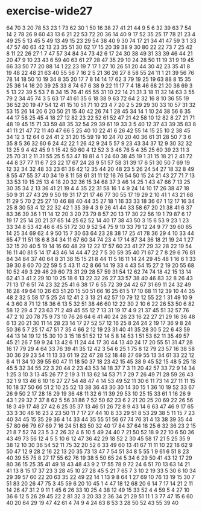 # exercise-wide27
64
70
3
20
78
53
23
1
73
62
30
1
50
16
38
27
41
21
44
9
5
6
32
39
63
7
54
14
2
78
26
9
60
43
13
6
21
22
53
72
20
36
14
40
9
17
52
35
25
17
78
21
23
4
49
25
5
13
45
5
49
13
49
15
23
29
54
38
40
9
30
74
17
21
34
41
47
59
3
1
33
47
57
40
63
42
13
23
35
51
30
62
17
15
20
39
38
9
30
80
22
22
73
7
25
42
8
11
22
26
27
1
7
47
57
34
84
34
73
42
6
17
24
30
38
49
31
33
39
46
44
21
20
47
9
10
23
43
6
59
40
63
61
27
28
47
35
29
10
24
28
50
11
19
31
9
19
45
66
33
50
77
20
88
14
1
22
23
19
7
17
1
27
10
26
51
20
44
30
42
23
35
41
8
19
48
22
48
21
63
40
55
56
7
16
2
5
21
36
26
27
8
58
55
24
11
1
21
39
56
76
78
14
18
50
10
19
34
8
35
20
17
7
8
14
14
17
62
3
79
19
25
19
63
88
8
15
35
25
36
14
16
20
39
25
33
8
74
67
6
38
9
22
11
17
7
4
18
46
68
21
20
36
69
3
5
13
22
39
5
53
7
8
34
15
76
41
65
55
31
10
22
14
21
31
3
18
11
32
14
63
3
55
79
2
34
45
74
3
5
63
17
41
61
35
6
18
38
9
63
72
64
2
32
16
8
10
36
55
19
36
52
20
19
47
54
12
41
15
10
51
71
10
23
4
7
20
2
5
29
29
30
33
10
57
31
32
53
15
26
14
20
6
20
50
21
15
40
42
26
74
1
28
45
34
14
1
10
24
38
56
6
35
44
17
58
25
45
4
18
27
12
82
23
22
52
61
52
47
21
42
58
10
12
82
8
27
21
71
48
19
45
15
71
33
59
48
35
32
54
29
39
61
19
33
3
5
40
12
37
43
39
35
83
8
41
11
21
47
72
11
40
47
66
5
25
40
10
22
41
6
26
42
55
14
15
25
10
2
38
45
34
12
3
12
64
6
24
41
2
31
20
15
59
19
10
24
70
20
40
36
61
31
28
50
7
3
6
35
8
5
36
32
60
6
24
42
22
1
26
42
9
24
5
57
9
23
43
34
37
12
9
30
32
32
13
25
9
4
42
45
9
1
15
42
50
60
4
12
52
3
3
46
76
5
4
35
25
60
39
23
11
3
25
70
31
2
11
31
55
25
5
53
47
19
81
4
1
24
60
38
45
19
1
31
15
18
21
2
41
72
44
8
37
77
11
6
7
23
22
17
67
24
28
9
51
57
58
31
39
17
6
51
30
50
7
69
19
12
32
34
32
48
33
23
61
36
42
12
35
44
20
48
23
5
26
24
54
27
18
32
8
49
8
55
47
55
37
40
34
19
8
11
58
61
31
11
12
16
76
54
50
15
24
21
43
27
71
7
13
33
53
19
15
25
13
4
18
20
32
36
15
34
68
37
3
46
14
25
1
43
47
66
7
13
25
30
35
34
2
13
36
41
21
19
4
4
35
22
31
58
16
1
4
9
24
14
10
17
26
38
47
18
50
9
31
27
43
29
9
50
19
31
17
21
17
46
77
30
55
17
19
29
2
10
41
1
43
21
68
11
29
5
70
2
25
27
10
46
88
40
44
35
27
18
1
16
33
33
18
36
67
1
12
17
16
34
25
8
30
53
4
12
22
32
42
1
35
39
4
3
9
26
41
44
33
58
67
20
21
38
41
6
37
83
36
39
36
1
11
14
12
20
3
20
73
79
8
57
20
13
17
30
22
56
19
1
79
87
6
17
19
17
25
14
20
21
37
65
14
25
62
52
14
40
17
38
43
50
3
15
6
53
9
23
1
23
33
34
8
53
42
46
6
45
51
72
30
9
52
54
75
9
10
33
79
12
24
9
77
39
60
65
14
25
34
69
62
4
9
50
15
7
30
63
64
23
28
38
17
25
41
78
36
29
4
10
33
44
65
47
11
51
18
6
8
34
34
11
67
60
34
74
23
4
17
14
87
34
36
18
21
19
24
1
27
32
15
20
40
5
19
14
16
60
48
29
12
22
17
57
60
23
41
27
29
32
28
22
19
54
16
11
40
81
5
14
17
43
46
14
44
47
22
7
5
30
59
35
40
71
67
2
7
8
29
6
76
81
84
34
84
37
40
64
8
31
38
15
15
21
8
44
11
5
16
11
14
24
29
45
48
1
16
6
1
33
39
30
8
60
70
22
59
5
5
43
11
42
8
66
14
19
33
4
43
54
15
27
2
19
20
55
68
10
52
49
3
29
46
29
60
73
31
29
28
57
59
31
54
12
62
74
74
18
42
15
13
14
62
41
3
41
2
29
10
10
25
18
6
13
22
32
26
27
33
57
38
40
46
83
32
8
26
43
71
13
17
6
51
74
23
32
25
41
6
38
17
6
55
72
39
24
42
67
31
69
11
24
32
49
16
28
49
64
10
26
63
51
20
15
50
51
66
16
25
61
5
17
10
68
11
12
39
10
44
35
48
2
32
5
58
17
5
25
24
12
41
2
3
13
21
42
57
10
79
12
12
55
22
1
31
49
10
9
4
3
60
8
71
12
18
36
6
13
5
32
51
38
46
60
12
22
30
2
10
6
22
26
53
50
6
82
58
12
29
4
7
23
63
71
2
49
45
55
12
7
13
31
19
17
4
9
21
37
45
51
32
57
76
47
2
10
20
78
75
9
73
10
76
26
64
6
41
40
24
26
23
16
22
27
21
29
16
36
48
6
13
20
21
30
11
14
28
23
14
17
27
52
57
12
16
25
8
24
24
2
19
17
36
9
8
24
50
36
5
7
25
17
47
51
7
35
4
66
2
12
19
23
31
40
41
35
28
30
5
22
6
43
59
44
13
14
19
12
15
30
10
3
15
18
51
52
12
14
5
8
14
53
1
51
53
62
11
35
49
57
45
21
26
7
59
9
24
13
42
6
11
24
44
17
30
44
13
40
24
17
20
55
51
31
47
28
16
17
79
29
4
64
33
76
39
41
35
12
42
3
54
6
25
1
75
8
12
79
23
57
16
38
58
30
36
29
23
54
11
13
33
61
19
22
47
28
52
18
48
27
69
55
13
34
61
33
22
12
6
4
11
34
10
39
55
60
47
11
18
50
37
18
23
42
15
45
38
9
45
52
15
48
5
25
18
45
5
32
34
55
22
3
20
44
2
23
43
53
14
18
37
7
3
11
20
42
57
33
72
9
14
34
1
25
3
10
3
13
45
26
77
2
19
3
11
13
62
14
53
71
7
29
7
26
49
71
28
59
26
43
32
1
9
13
46
6
10
16
27
27
54
48
47
4
14
53
49
52
11
30
6
11
73
14
27
11
11
15
10
18
37
50
66
51
2
10
25
52
13
38
36
43
30
30
14
30
15
1
36
10
19
52
33
67
26
9
50
2
17
28
18
29
19
36
48
11
32
6
11
39
29
53
10
25
15
33
61
1
16
26
9
43
1
29
32
7
37
8
62
5
56
31
86
7
52
50
62
23
6
2
21
20
25
20
69
22
26
56
18
3
49
17
48
27
42
6
25
35
37
13
46
51
26
72
8
9
43
14
6
63
47
46
9
17
65
33
3
30
46
16
23
2
23
50
11
7
17
27
44
10
8
33
29
51
8
53
29
38
5
11
15
7
23
40
34
45
15
35
29
36
4
14
33
44
35
55
51
56
67
74
76
31
4
13
38
39
35
44
57
80
66
79
67
69
7
16
24
51
83
50
32
40
17
84
37
64
18
25
6
32
36
23
2
15
21
8
7
52
74
23
5
3
2
26
32
4
6
10
5
49
24
40
7
21
50
52
18
9
22
10
6
50
36
43
49
73
56
12
4
5
5
10
6
12
47
36
42
29
18
52
2
30
45
58
17
21
5
25
35
9
38
12
10
30
36
54
52
11
75
32
20
52
6
33
49
60
13
41
67
11
11
10
22
18
62
9
50
47
12
9
28
2
16
22
13
20
35
73
13
47
7
54
51
34
8
5
55
1
9
61
6
51
8
23
40
39
55
75
8
27
17
55
62
76
19
38
5
50
65
24
5
34
6
29
50
41
43
12
17
29
80
36
15
25
35
41
49
18
43
48
43
9
2
17
55
78
9
72
24
6
51
70
13
63
14
21
41
13
8
15
17
37
23
3
28
45
10
27
28
45
5
21
7
65
7
3
10
2
19
33
5
30
6
10
34
29
39
57
60
22
20
63
35
22
49
22
14
1
13
9
8
64
1
27
69
10
76
13
19
15
30
7
51
83
20
26
47
75
3
45
59
6
20
10
45
1
4
47
18
12
68
20
6
14
7
17
14
21
2
11
14
26
47
31
2
9
11
1
45
6
26
33
10
25
4
38
12
49
15
33
52
4
4
59
5
4
27
10
36
6
12
5
26
29
45
22
2
81
32
3
20
33
2
36
34
21
29
51
11
1
3
77
47
15
6
60
40
20
64
29
19
47
42
61
4
74
9
4
24
63
8
53
3
28
50
52
43
55
39
40
